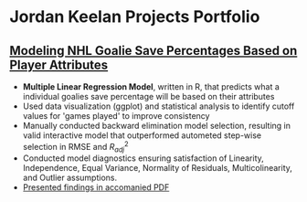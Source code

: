 # Jordan Keelan Projects Portfolio

## [Modeling NHL Goalie Save Percentages Based on Player Attributes](https://github.com/JordanKeelan/NHL_Goalie_Multiple_Linear_Regression)
* **Multiple Linear Regression Model**, written in R, that predicts what a individual goalies save percentage will be based on their attributes
* Used data visualization (ggplot) and statistical analysis to identify cutoff values for 'games played' to improve consistency
* Manually conducted backward elimination model selection, resulting in valid interactive model that outperformed autometed step-wise selection in RMSE and $R^{2}_{adj}$
* Conducted model diagnostics ensuring satisfaction of Linearity, Independence, Equal Variance, Normality of Residuals, Multicolinearity, and Outlier assumptions.
* [Presented findings in accomanied PDF](https://github.com/JordanKeelan/NHL_Goalie_Multiple_Linear_Regression/blob/main/DATA%20603-L02%20Group%201%20Project%20-%20Fall22%20-%20NHL%20Goalies.pdf)


